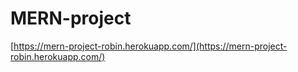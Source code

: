 # MERN-project
[https://mern-project-robin.herokuapp.com/](https://mern-project-robin.herokuapp.com/)